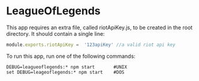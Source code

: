 # LeagueOfLegends

This app requires an extra file, called riotApiKey.js, to be created in the root directory.  It should contain a single line:

```javascript
module.exports.riotApiKey =  '123apiKey' //a valid riot api key
```


To run this app, run one of the following commands:

```shell
DEBUG=leagueoflegends:* npm start       #UNIX
set DEBUG=leageoflegends:* npm start    #DOS
```
